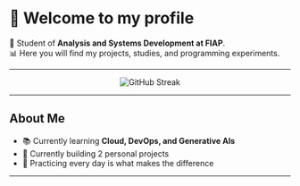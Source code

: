 # 👋 Welcome to my profile  

🚀 Student of **Analysis and Systems Development at FIAP**.  
📊 Here you will find my projects, studies, and programming experiments.  

---

<div align="center">

<!-- Streak (contribution days) -->
![GitHub Streak](https://streak-stats.demolab.com?user=joaoGFG&theme=radical&hide_border=false)

</div>

---

## About Me
- 📚 Currently learning **Cloud, DevOps, and Generative AIs**  
- 🌱 Currently building 2 personal projects  
- 🎯 Practicing every day is what makes the difference  

---
